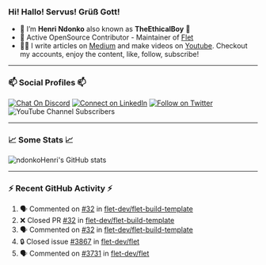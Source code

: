 ### Hi! Hallo! Servus! Grüß Gott!

- 🙂  I’m **Henri Ndonko** also known as **TheEthicalBoy** 👾
- 🚀  Active OpenSource Contributor - Maintainer of [Flet](https://github.com/flet-dev/flet) 
- 👨‍🏫  I write articles on [Medium](https://ndonkohenri.medium.com/) and make videos on [Youtube](https://youtube.com/@ndonkoHenri). Checkout my accounts, enjoy the content, like, follow, subscribe!

---

### 📫 Social Profiles 📫

[![Chat On Discord](https://img.shields.io/badge/--discord?label=Username=the_ethical_boy&logo=Discord&style=social)](https://github.com/ndonkoHenri) 
[![Connect on LinkedIn](https://img.shields.io/badge/--linkedin?label=LinkedIn&logo=LinkedIn&style=social)](https://www.linkedin.com/in/ndonkohenri) 
[![Follow on Twitter](https://img.shields.io/badge/--twitter?label=Twitter&logo=Twitter&style=social)](https://twitter.com/ndonkoHenri)
![YouTube Channel Subscribers](https://img.shields.io/youtube/channel/subscribers/UC2j9sVx0O7M8CebjMtyCuNQ?style=social&label=Youtube&link=https%3A%2F%2Fyoutube.com%2F%40ndonkoHenri)

---

### 📈 Some Stats 📈

<!-- <a href="https://github.com/ndonkoHenri">
<img src="https://github.com/ndonkoHenri/github-stats/blob/master/generated/overview.svg#gh-dark-mode-only" />
<img src="https://github.com/ndonkoHenri/github-stats/blob/master/generated/languages.svg#gh-dark-mode-only" />
<img src="https://github.com/ndonkoHenri/github-stats/blob/master/generated/overview.svg#gh-light-mode-only" />
<img src="https://github.com/ndonkoHenri/github-stats/blob/master/generated/languages.svg#gh-light-mode-only" />
</a> -->

<!-- ![ndonkoHenri's GitHub stats](https://github-readme-stats.vercel.app/api?username=ndonkoHenri&show_icons=true) -->

![ndonkoHenri's GitHub stats](https://github-readme-stats.vercel.app/api?username=ndonkoHenri&theme=tokyonight&show_icons=true&title_color=fff&text_color=fff)

<!-- [![Top Langs](https://github-readme-stats.vercel.app/api/top-langs/?username=ndonkoHenri)](https://github.com/ndonkoHenri/github-readme-stats) -->

---

### :zap: Recent GitHub Activity :zap:

<!--START_SECTION:activity-->
1. 🗣 Commented on [#32](https://github.com/flet-dev/flet-build-template/pull/32#issuecomment-2510802200) in [flet-dev/flet-build-template](https://github.com/flet-dev/flet-build-template)
2. ❌ Closed PR [#32](https://github.com/flet-dev/flet-build-template/pull/32) in [flet-dev/flet-build-template](https://github.com/flet-dev/flet-build-template)
3. 🗣 Commented on [#32](https://github.com/flet-dev/flet-build-template/pull/32#issuecomment-2510593417) in [flet-dev/flet-build-template](https://github.com/flet-dev/flet-build-template)
4. 🔒 Closed issue [#3867](https://github.com/flet-dev/flet/issues/3867) in [flet-dev/flet](https://github.com/flet-dev/flet)
5. 🗣 Commented on [#3731](https://github.com/flet-dev/flet/issues/3731#issuecomment-2509901956) in [flet-dev/flet](https://github.com/flet-dev/flet)
<!--END_SECTION:activity-->
